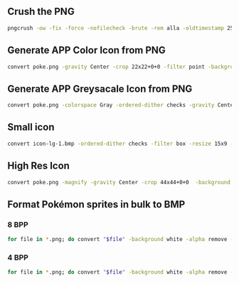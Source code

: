 ## Crush the PNG
```bash
pngcrush -ow -fix -force -nofilecheck -brute -rem alla -oldtimestamp 252.png
```
## Generate APP Color Icon from PNG
``` bash
convert poke.png -gravity Center -crop 22x22+0+0 -filter point -background '#00FF00' -alpha remove -depth 8 -type palette BMP3:poke-8.bmp
```

## Generate APP Greysacale Icon from PNG
``` bash
convert poke.png -colorspace Gray -ordered-dither checks -gravity Center -crop 22x22+0+0 -filter point -background white -alpha remove -depth 1 -type palette BMP3:poke-1.bmp
```

## Small icon
``` bash
convert icon-lg-1.bmp -ordered-dither checks -filter box -resize 15x9 -gravity center -background white -extent 15x9 -depth 1 -type palette BMP3:icon-sm-1.bmp
```

## High Res Icon
``` bash
convert poke.png -magnify -gravity Center -crop 44x44+0+0  -background '#00FF00' -alpha remove -depth 8 -type palette BMP3:poke-8-d144.bmp
```

## Format Pokémon sprites in bulk to BMP
### 8 BPP 
``` bash
for file in *.png; do convert "$file" -background white -alpha remove -depth 8 -type palette BMP3:"`basename \"$file\" .png`"-8.bmp; done
```

### 4 BPP
``` bash
for file in *.png; do convert "$file" -background white -alpha remove -colorspace gray -depth 4 -type palette BMP3:"`basename \"$file\" .png`"-4.bmp; done
```
